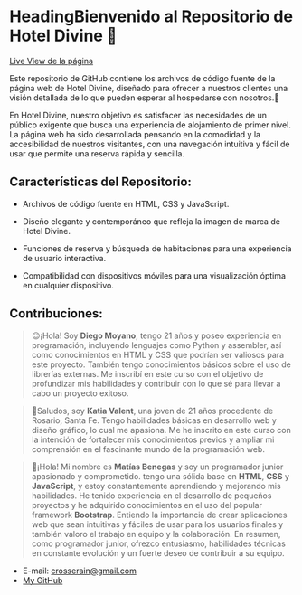 # HeadingBienvenido al Repositorio de Hotel Divine 🤗

[Live View de la página](https://hoteldivine.github.io/)

Este repositorio de GitHub contiene los archivos de código fuente de la página web de Hotel Divine, diseñado para ofrecer a nuestros clientes una visión detallada de lo que pueden esperar al hospedarse con nosotros.🏨

En Hotel Divine, nuestro objetivo es satisfacer las necesidades de un público exigente que busca una experiencia de alojamiento de primer nivel. La página web ha sido desarrollada pensando en la comodidad y la accesibilidad de nuestros visitantes, con una navegación intuitiva y fácil de usar que permite una reserva rápida y sencilla.

## Características del Repositorio:


 - Archivos de código fuente en HTML, CSS y JavaScript.

 - Diseño elegante y contemporáneo que refleja la imagen de marca de Hotel Divine.
 
 - Funciones de reserva y búsqueda de habitaciones para una experiencia de usuario interactiva.

 - Compatibilidad con dispositivos móviles para una visualización óptima en cualquier dispositivo.

## Contribuciones:

> 😉¡Hola! Soy **Diego Moyano**, tengo 21 años y poseo experiencia en programación, incluyendo lenguajes como Python y assembler, así como conocimientos en HTML y CSS que podrían ser valiosos para este proyecto. También tengo conocimientos básicos sobre el uso de librerías externas. Me inscribí en este curso con el objetivo de profundizar mis habilidades y contribuir con lo que sé para llevar a cabo un proyecto exitoso.

  
> 👋Saludos, soy **Katia Valent**, una joven de 21 años procedente de Rosario, Santa Fe. Tengo habilidades básicas en desarrollo web y diseño gráfico, lo cual me apasiona. Me he inscrito en este curso con la intención de fortalecer mis conocimientos previos y ampliar mi comprensión en el fascinante mundo de la programación web.


>🐸¡Hola!
Mi nombre es **Matías Benegas** y soy un programador junior apasionado y comprometido.
tengo una sólida base en **HTML**, **CSS** y **JavaScript**, y estoy constantemente aprendiendo y mejorando mis habilidades. He tenido experiencia en el desarrollo de pequeños proyectos y he adquirido conocimientos en el uso del popular framework **Bootstrap**. Entiendo la importancia de crear aplicaciones web que sean intuitivas y fáciles de usar para los usuarios finales y también valoro el trabajo en equipo y la colaboración.
En resumen, como programador junior, ofrezco entusiasmo, habilidades técnicas en constante evolución y un fuerte deseo de contribuir a su equipo.
 - E-mail: crosserain@gmail.com
 - [My GitHub](https://github.com/MatBenA)